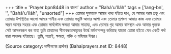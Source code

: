 +++
title = 'Prayer bpn8448 in বাংলা'
author = "Bahá'u'lláh"
tags = ['lang-bn', '', "Bahá'u'lláh", "unsorted"]
+++
তোমার সুষমাকে আমার খাদ্য হইতে দাও, হে আমার পরম প্রভু এবং তোমার উপস্থিতির আলো আমার পানীয় এবং তোমার সন্তুষ্টি আমার আশা এবং তোমার প্রশংসা আমার কাজ এবং তোমার স্মরণ আমার সহচর এবং তোমার সার্বভৌম ক্ষমতা আমার সাহায্য, এবং তোমার গৃহ আমার বাসস্থান এবং আমার গৃহকে সেই আসনস্বরূপ কর যাহা তুমি তাহাদের সীমাবদ্ধতাসমূহের উর্দ্ধে মর্যদাসম্পন্ন করিয়াছ যাহারা তোমা হইতে যেন একটি পর্দা দ্বারা অবরুদ্ধ হইয়াছে। 
	তুমি, সত্যই, ক্ষমতা, শক্তি ও মহিমার ঈশ্বর।

(Source category: দাসীগণের প্রার্থনা)
(Bahaiprayers.net ID: 8448)
